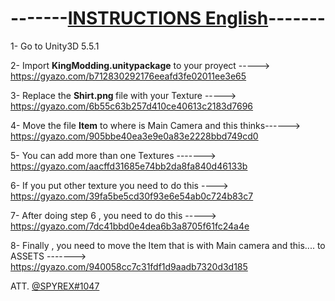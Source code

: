 <h1><strong>-------<ins>INSTRUCTIONS English</ins>-------</strong></h1>


1- Go to Unity3D 5.5.1

2- Import <b>KingModding.unitypackage</b> to your proyect ----->  https://gyazo.com/b712830292176eeafd3fe02011ee3e65

3- Replace the <b> Shirt.png </b> file with your Texture -----> https://gyazo.com/6b55c63b257d410ce40613c2183d7696

4- Move the file <b>Item</b> to where is  Main Camera and this thinks------> https://gyazo.com/905bbe40ea3e9e0a83e2228bbd749cd0

5- You can add more than one Textures -------> https://gyazo.com/aacffd31685e74bb2da8fa840d46133b

6- If you put other texture you need to do this ----> https://gyazo.com/39fa5be5cd30f93e6e54ab0c724b83c7

7- After doing step 6 , you need to do this -----> https://gyazo.com/7dc41bbd0e4dea6b3a8705f61fc24a4e

8- Finally , you need to move the Item that is with Main camera and this.... to  ASSETS ------->  https://gyazo.com/940058cc7c31fdf1d9aadb7320d3d185



ATT. <u>@SPYREX#1047</u>
